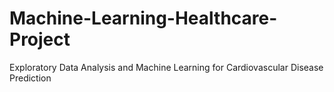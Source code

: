 # Machine-Learning-Healthcare-Project
Exploratory Data Analysis and Machine Learning for Cardiovascular Disease Prediction
